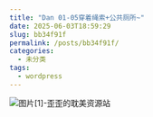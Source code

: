 ```yaml
---
title: "Dan 01-05穿着绳索+公共厕所~"
date: 2025-06-03T18:59:29
slug: bb34f91f
permalink: /posts/bb34f91f/
categories:
  - 未分类
tags:
  - wordpress
---
```


![图片[1]-歪歪的耽美资源站](/images/wp/bb34f91f-93425fc3.jpg)
